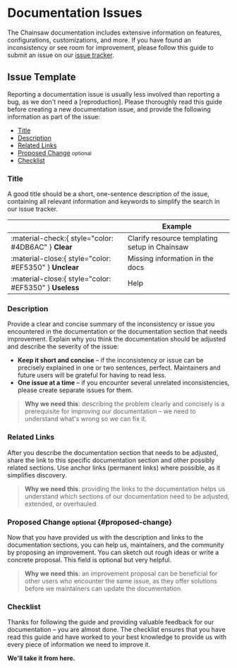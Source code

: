 # Documentation Issues

The Chainsaw documentation includes extensive information on features, configurations, customizations, and more. If you have found an inconsistency or see room for improvement, please follow this guide to submit an issue on our [issue tracker].

[issue tracker]: https://github.com/kyverno/chainsaw/issues

## Issue Template

Reporting a documentation issue is usually less involved than reporting a bug, as we don't need a [reproduction]. Please thoroughly read this guide before creating a new documentation issue, and provide the following information as part of the issue:

- [Title]
- [Description]
- [Related Links]
- [Proposed Change] <small>optional</small>
- [Checklist]

<!-- [reproduction]: ../guides/creating-a-reproduction.md -->
[Title]: #title
[Description]: #description
[Related Links]: #related-links
[Proposed Change]: #proposed-change
[Checklist]: #checklist

### Title

A good title should be a short, one-sentence description of the issue, containing all relevant information and keywords to simplify the search in our issue tracker.

| <!-- --> | Example  |
| -------- | -------- |
| :material-check:{ style="color: #4DB6AC" } __Clear__ | Clarify resource templating setup in Chainsaw
| :material-close:{ style="color: #EF5350" } __Unclear__ | Missing information in the docs
| :material-close:{ style="color: #EF5350" } __Useless__ | Help

### Description

Provide a clear and concise summary of the inconsistency or issue you encountered in the documentation or the documentation section that needs improvement. Explain why you think the documentation should be adjusted and describe the severity of the issue:

- __Keep it short and concise__ – if the inconsistency or issue can be precisely explained in one or two sentences, perfect. Maintainers and future users will be grateful for having to read less.
- __One issue at a time__ – if you encounter several unrelated inconsistencies, please create separate issues for them.

> __Why we need this__: describing the problem clearly and concisely is a prerequisite for improving our documentation – we need to understand what's wrong so we can fix it.

### Related Links

After you describe the documentation section that needs to be adjusted, share the link to this specific documentation section and other possibly related sections. Use anchor links (permanent links) where possible, as it simplifies discovery.

> __Why we need this__: providing the links to the documentation helps us understand which sections of our documentation need to be adjusted, extended, or overhauled.

### Proposed Change <small>optional</small> {#proposed-change}

Now that you have provided us with the description and links to the documentation sections, you can help us, maintainers, and the community by proposing an improvement. You can sketch out rough ideas or write a concrete proposal. This field is optional but very helpful.

> __Why we need this__: an improvement proposal can be beneficial for other users who encounter the same issue, as they offer solutions before we maintainers can update the documentation.

### Checklist

Thanks for following the guide and providing valuable feedback for our documentation – you are almost done. The checklist ensures that you have read this guide and have worked to your best knowledge to provide us with every piece of information we need to improve it.

__We'll take it from here.__
